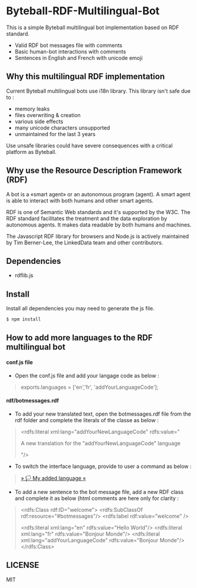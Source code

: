 # Byteball-RDF-Multilingual-Bot

This is a simple Byteball multilingual bot implementation based on RDF standard.

- Valid RDF bot messages file with comments
- Basic human-bot interactions with comments
- Sentences in English and French with unicode emoji


## Why this multilingual RDF implementation

Current Byteball multilingual bots use i18n library. This library isn't safe due to :
- memory leaks
- files overwriting & creation
- various side effects
- many unicode characters unsupported
- unmaintained for the last 3 years

Use unsafe libraries could have severe consequences with a critical platform as Byteball.

## Why use the Resource Description Framework (RDF)

A bot is a «smart agent» or an autonomous program (agent). A smart agent is able to interact with both humans and other smart agents.

RDF is one of Semantic Web standards and it's supported by the W3C. The RDF standard facilitates the treatment and the data exploration by autonomous agents. It makes data readable by both humans and machines.

The Javascript RDF library for browsers and Node.js is actively maintained by Tim Berner-Lee, the LinkedData team and other contributors.

## Dependencies

- rdflib.js 

## Install

Install all dependencies you may need to generate the js file.

```bash
$ npm install
```

## How to add more languages to the RDF multilingual bot

#### conf.js file
- Open the conf.js file and add your langage code as below :
>
> exports.languages 	= ['en','fr', 'addYourLanguageCode'];
>

#### rdf/botmessages.rdf
- To add your new translated text, open the botmessages.rdf file from the rdf folder and complete the literals of the classe as below :
> 
>	<rdfs:literal xml:lang="addYourNewLanguageCode" rdfs:value="
> 
>  A new translation for the "addYourNewLanguageCode" language
> 
> "/>
> 

- To switch the interface language, provide to user a command as below :
> 
> [» 🏳 My added language «](command:setLanguage#addYourLanguageCode)
> 

- To add a new sentence to the bot message file, add a new RDF class and complete it as below (html comments <!-- comment --> are here only for clarity :
> 
> <rdfs:Class rdf:ID="welcome"> <!-- open a class (subclass of the main class) -->
> 	 <rdfs:SubClassOf rdf:resource="#botmessages"/> <!-- the class parent of this class -->
> 	 <rdfs:label rdf:value="welcome" /> <!-- the label of the class subject -->
>   <!-- literals of the class in several languages -->
> 	 <rdfs:literal xml:lang="en" rdfs:value="Hello World"/>
> 	 <rdfs:literal xml:lang="fr" rdfs:value="Bonjour Monde"/> 
> 	 <rdfs:literal xml:lang="addYourLanguageCode" rdfs:value="Bonjour Monde"/> 
> </rdfs:Class> <!-- close the class -->
> 

## LICENSE
MIT

